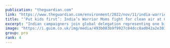 ```yaml
---
publication: "theguardian.com"
link: "https://www.theguardian.com/environment/2022/nov/11/india-warrior-moms-cop27-egypt-climate"
title: "‘Put kids first’: India’s Warrior Moms fight for clean air at Cop27"
excerpt: "Indian campaigners join global delegation representing one billion children affected by climate crisis"
image: "https://i.guim.co.uk/img/media/493b083b9f9927c84dcc8ad042a2e30369bed3b3/523_267_853_512/master/853.jpg?width=1200&height=630&quality=85&auto=format&fit=crop&overlay-align=bottom%2Cleft&overlay-width=100p&overlay-base64=L2ltZy9zdGF0aWMvb3ZlcmxheXMvdGctZGVmYXVsdC5wbmc&enable=upscale&s=d8bca6f06d12f8ceffbb997711bdb68d"
group: pro
rank: 4
---
```

